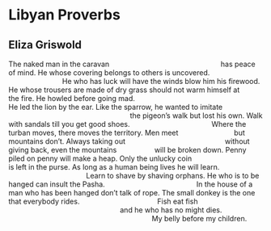 # Libyan Proverbs
## Eliza Griswold
The naked man in the caravan
                                                       has peace of mind. He
whose covering
belongs to others is uncovered.
                           He who has luck will have the winds
blow him his firewood.
He whose trousers are made of dry grass should not warm himself at
      the fire.
He howled before going mad.
                                                           He led the lion by
the ear.
Like the sparrow, he wanted to imitate
                                                             the pigeon’s walk
but lost his own.
Walk with sandals till you get good shoes.
                                        Where the turban moves, there moves
the territory. Men meet
                           but mountains don’t. Always taking out
                                                 without giving back, even the
mountains
                  will be broken down. Penny piled on penny
will make a heap. Only the unlucky coin
                                 is left in the purse. As long as a human
being lives
he will learn.
                                       Learn to shave by shaving orphans.
He who is to be hanged can insult the Pasha.
                                             In the house of a man who has
been hanged
don’t talk of rope.
The small donkey is the one that everybody rides.
                                      Fish eat fish
                                                        and he who has no
might dies.
                                                                        My
belly before my children.